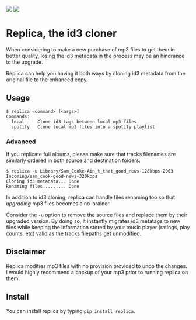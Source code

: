 [![](http://img.shields.io/pypi/v/replica.svg)](https://pypi.python.org/pypi/replica) [![](https://img.shields.io/badge/rss-subscribe-orange.svg)](https://github.com/Kraymer/replica/releases.atom)

# Replica, the id3 cloner 

When considering to make a new purchase of mp3 files to get them in better quality, 
losing the id3 metadata in the process may be an hindrance to the upgrade.   

Replica can help you having it both ways by cloning id3 metadata from the original 
file to the enhanced copy. 

## Usage

    $ replica <command> [<args>]
    Commands:
      local     Clone id3 tags between local mp3 files
      spotify   Clone local mp3 files into a spotify playlist
    
    
### Advanced

If you replicate full albums, please make sure that tracks filenames are similarly ordered in both source and destination folders.

    $ replica -u Library/Sam_Cooke-Ain_t_that_good_news-128kbps-2003 Incoming/sam_cook-good-news-320kbps
    Cloning id3 metadata... Done
    Renaming files......... Done

In addition to id3 cloning, replica can handle files renaming too so that *upgrading* mp3 files becomes a no-brainer. 
 
Consider the `-u` option to remove the source files and replace them by their upgraded version.
By doing so, it instantly migrates id3 metatags to new files while keeping the information stored by your music player (ratings, play counts, etc) valid as the tracks filepaths get unmodified. 

## Disclaimer

Replica modifies mp3 files with no provision provided to undo the changes. I would highly recommend a backup of your mp3 prior to running replica on them.

## Install

You can install replica by typing `pip install replica`.  

